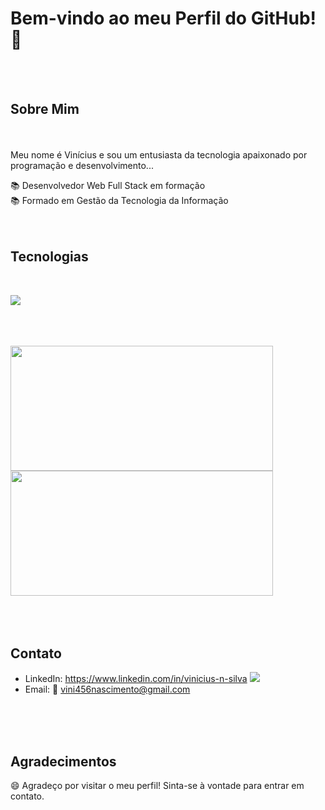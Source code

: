 # Bem-vindo ao meu Perfil do GitHub! 👋
<br/><br/>
## Sobre Mim
<br/><br/>
Meu nome é Vinícius e sou um entusiasta da tecnologia apaixonado por programação e desenvolvimento...
<br/>
<div>📚 Desenvolvedor Web Full Stack em formação</div>
<div>📚 Formado em Gestão da Tecnologia da Informação</div>
<br/>
<br/>

## Tecnologias
  <div>
    <br/>
  <p align="start">
  <a href="https://skillicons.dev">
    <img src="https://skillicons.dev/icons?i=html,js,css,react,ts,nextjs,nodejs,postgres" />
  </a>
</p>
  </div> 
<br/>
<br/>
<br/>
<div style= "display: inline_block">
  <picture>
  <source
    srcset="https://github-readme-stats.vercel.app/api?username=vinisilvasn23&show_icons=true&theme=dark"
    media="(prefers-color-scheme: dark)"
  />
  <source
    srcset="https://github-readme-stats.vercel.app/api?username=vinisilvasn23&show_icons=true"
    media="(prefers-color-scheme: light), (prefers-color-scheme: no-preference)"
  />
  <img width="420em" height="200em" src="https://github-readme-stats.vercel.app/api?username=vinisilvasn23&show_icons=true" />
</picture>

<picture>
  <source
    srcset="https://github-readme-stats.vercel.app/api/top-langs/?username=vinisilvasn23&show_icons=true&theme=dark"
    media="(prefers-color-scheme: dark)"
  />
  <source
    srcset="https://github-readme-stats.vercel.app/api/top-langs/?username=vinisilvasn23&show_icons=true"
    media="(prefers-color-scheme: light), (prefers-color-scheme: no-preference)"
  />
  <img width="420em" height="200em" src="https://github-readme-stats.vercel.app/api/top-langs/?username=vinisilvasn23&show_icons=true" />
</picture>
</div>
<br/>
<br/>
<br/>

## Contato

- LinkedIn: https://www.linkedin.com/in/vinicius-n-silva <img src="https://skillicons.dev/icons?i=linkdin" />
- Email: 📧 vini456nascimento@gmail.com
<br/>
<br/>
<br/>


## Agradecimentos

😄 Agradeço por visitar o meu perfil! Sinta-se à vontade para entrar em contato.
